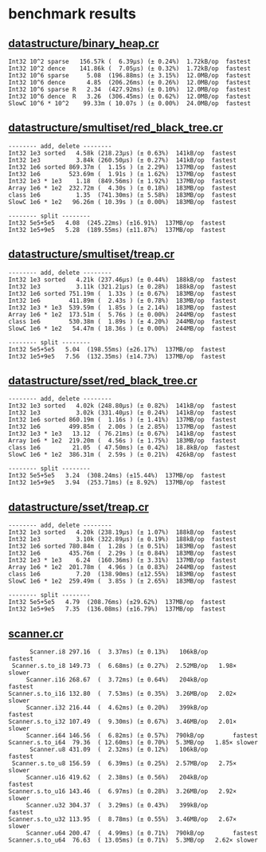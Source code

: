 # benchmark results

## [datastructure/binary_heap.cr](https://github.com/yuruhi/crystal_lib/blob/master/benchmarks/datastructure/binary_heap.cr)

```
Int32 10^2 sparse   156.57k (  6.39µs) (± 0.24%)  1.72kB/op  fastest
Int32 10^2 dence    141.86k (  7.05µs) (± 0.32%)  1.72kB/op  fastest
Int32 10^6 sparse     5.08  (196.88ms) (± 3.15%)  12.0MB/op  fastest
Int32 10^6 dence      4.85  (206.26ms) (± 0.26%)  12.0MB/op  fastest
Int32 10^6 sparse R   2.34  (427.92ms) (± 0.10%)  12.0MB/op  fastest
Int32 10^6 dence  R   3.26  (306.45ms) (± 0.62%)  12.0MB/op  fastest
SlowC 10^6 * 10^2    99.33m ( 10.07s ) (± 0.00%)  24.0MB/op  fastest
```

## [datastructure/smultiset/red_black_tree.cr](https://github.com/yuruhi/crystal_lib/blob/master/benchmarks/datastructure/smultiset/red_black_tree.cr)

```
-------- add, delete --------
Int32 1e3 sorted   4.58k (218.23µs) (± 0.63%)  141kB/op  fastest
Int32 1e3          3.84k (260.50µs) (± 0.27%)  141kB/op  fastest
Int32 1e6 sorted 869.37m (  1.15s ) (± 2.29%)  137MB/op  fastest
Int32 1e6        523.69m (  1.91s ) (± 1.62%)  137MB/op  fastest
Int32 1e3 * 1e3    1.18  (849.56ms) (± 1.92%)  137MB/op  fastest
Array 1e6 * 1e2  232.72m (  4.30s ) (± 0.18%)  183MB/op  fastest
class 1e6          1.35  (741.30ms) (± 5.58%)  183MB/op  fastest
SlowC 1e6 * 1e2   96.26m ( 10.39s ) (± 0.00%)  183MB/op  fastest

-------- split --------
Int32 5e5+5e5   4.08  (245.22ms) (±16.91%)  137MB/op  fastest
Int32 1e5+9e5   5.28  (189.55ms) (±11.87%)  137MB/op  fastest
```

## [datastructure/smultiset/treap.cr](https://github.com/yuruhi/crystal_lib/blob/master/benchmarks/datastructure/smultiset/treap.cr)

```
-------- add, delete --------
Int32 1e3 sorted   4.21k (237.46µs) (± 0.44%)  188kB/op  fastest
Int32 1e3          3.11k (321.21µs) (± 0.28%)  188kB/op  fastest
Int32 1e6 sorted 751.19m (  1.33s ) (± 0.67%)  183MB/op  fastest
Int32 1e6        411.89m (  2.43s ) (± 0.78%)  183MB/op  fastest
Int32 1e3 * 1e3  539.59m (  1.85s ) (± 2.14%)  183MB/op  fastest
Array 1e6 * 1e2  173.51m (  5.76s ) (± 0.00%)  244MB/op  fastest
class 1e6        530.38m (  1.89s ) (± 4.20%)  244MB/op  fastest
SlowC 1e6 * 1e2   54.47m ( 18.36s ) (± 0.00%)  244MB/op  fastest

-------- split --------
Int32 5e5+5e5   5.04  (198.55ms) (±26.17%)  137MB/op  fastest
Int32 1e5+9e5   7.56  (132.35ms) (±14.73%)  137MB/op  fastest
```

## [datastructure/sset/red_black_tree.cr](https://github.com/yuruhi/crystal_lib/blob/master/benchmarks/datastructure/sset/red_black_tree.cr)

```
-------- add, delete --------
Int32 1e3 sorted   4.02k (248.80µs) (± 0.82%)  141kB/op  fastest
Int32 1e3          3.02k (331.40µs) (± 0.24%)  141kB/op  fastest
Int32 1e6 sorted 860.19m (  1.16s ) (± 1.41%)  137MB/op  fastest
Int32 1e6        499.85m (  2.00s ) (± 2.85%)  137MB/op  fastest
Int32 1e3 * 1e3   13.12  ( 76.21ms) (± 0.67%)  141kB/op  fastest
Array 1e6 * 1e2  219.20m (  4.56s ) (± 1.75%)  183MB/op  fastest
class 1e6         21.05  ( 47.50ms) (± 0.42%)  18.8kB/op  fastest
SlowC 1e6 * 1e2  386.31m (  2.59s ) (± 0.21%)  426kB/op  fastest

-------- split --------
Int32 5e5+5e5   3.24  (308.24ms) (±15.44%)  137MB/op  fastest
Int32 1e5+9e5   3.94  (253.71ms) (± 8.92%)  137MB/op  fastest
```

## [datastructure/sset/treap.cr](https://github.com/yuruhi/crystal_lib/blob/master/benchmarks/datastructure/sset/treap.cr)

```
-------- add, delete --------
Int32 1e3 sorted   4.20k (238.19µs) (± 1.07%)  188kB/op  fastest
Int32 1e3          3.10k (322.89µs) (± 0.19%)  188kB/op  fastest
Int32 1e6 sorted 780.84m (  1.28s ) (± 0.51%)  183MB/op  fastest
Int32 1e6        435.76m (  2.29s ) (± 0.84%)  183MB/op  fastest
Int32 1e3 * 1e3    6.24  (160.36ms) (± 3.31%)  137MB/op  fastest
Array 1e6 * 1e2  201.78m (  4.96s ) (± 0.83%)  244MB/op  fastest
class 1e6          7.20  (138.90ms) (±12.55%)  183MB/op  fastest
SlowC 1e6 * 1e2  259.49m (  3.85s ) (± 2.65%)  183MB/op  fastest

-------- split --------
Int32 5e5+5e5   4.79  (208.76ms) (±29.62%)  137MB/op  fastest
Int32 1e5+9e5   7.35  (136.08ms) (±16.79%)  137MB/op  fastest
```

## [scanner.cr](https://github.com/yuruhi/crystal_lib/blob/master/benchmarks/scanner.cr)

```
      Scanner.i8 297.16  (  3.37ms) (± 0.13%)   106kB/op        fastest
 Scanner.s.to_i8 149.73  (  6.68ms) (± 0.27%)  2.52MB/op   1.98× slower
     Scanner.i16 268.67  (  3.72ms) (± 0.64%)   204kB/op        fastest
Scanner.s.to_i16 132.80  (  7.53ms) (± 0.35%)  3.26MB/op   2.02× slower
     Scanner.i32 216.44  (  4.62ms) (± 0.20%)   399kB/op        fastest
Scanner.s.to_i32 107.49  (  9.30ms) (± 0.67%)  3.46MB/op   2.01× slower
     Scanner.i64 146.56  (  6.82ms) (± 0.57%)  790kB/op        fastest
Scanner.s.to_i64  79.36  ( 12.60ms) (± 0.70%)  5.3MB/op   1.85× slower
      Scanner.u8 431.09  (  2.32ms) (± 0.12%)   106kB/op        fastest
 Scanner.s.to_u8 156.59  (  6.39ms) (± 0.25%)  2.57MB/op   2.75× slower
     Scanner.u16 419.62  (  2.38ms) (± 0.56%)   204kB/op        fastest
Scanner.s.to_u16 143.46  (  6.97ms) (± 0.28%)  3.26MB/op   2.92× slower
     Scanner.u32 304.37  (  3.29ms) (± 0.43%)   399kB/op        fastest
Scanner.s.to_u32 113.95  (  8.78ms) (± 0.55%)  3.46MB/op   2.67× slower
     Scanner.u64 200.47  (  4.99ms) (± 0.71%)  790kB/op        fastest
Scanner.s.to_u64  76.63  ( 13.05ms) (± 0.71%)  5.3MB/op   2.62× slower
```

